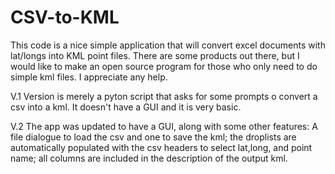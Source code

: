 CSV-to-KML
==========
This code is a nice simple application that will convert excel documents with lat/longs into KML point files. There are some products out there, but I would like to make an open source program for those who only need to do simple kml files. I appreciate any help.

V.1
Version is merely a pyton script that asks for some prompts o convert a csv into a kml. It doesn't have a GUI and it is very basic. 

V.2
The app was updated to have a GUI, along with some other features: A file dialogue to load the csv and one to save the kml; the droplists are automatically populated with the csv headers to select lat,long, and point name; all columns are included in the description of the output kml. 
